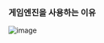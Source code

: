 ### 게임엔진을 사용하는 이유  
![image](https://user-images.githubusercontent.com/79950504/178111711-db014d60-4443-4a47-8636-21dc68eaa4e7.png)


